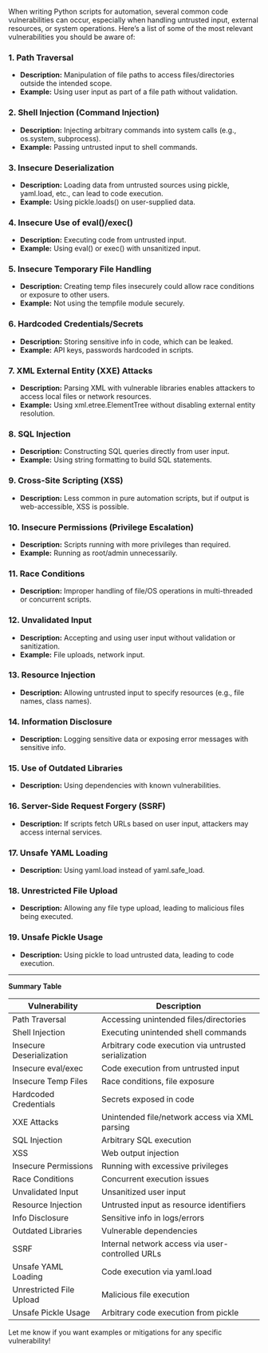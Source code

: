 When writing Python scripts for automation, several common code vulnerabilities can occur, especially when handling untrusted input, external resources, or system operations. Here’s a list of some of the most relevant vulnerabilities you should be aware of:

### 1. Path Traversal
- **Description:** Manipulation of file paths to access files/directories outside the intended scope.
- **Example:** Using user input as part of a file path without validation.

### 2. Shell Injection (Command Injection)
- **Description:** Injecting arbitrary commands into system calls (e.g., os.system, subprocess).
- **Example:** Passing untrusted input to shell commands.

### 3. Insecure Deserialization
- **Description:** Loading data from untrusted sources using pickle, yaml.load, etc., can lead to code execution.
- **Example:** Using pickle.loads() on user-supplied data.

### 4. Insecure Use of eval()/exec()
- **Description:** Executing code from untrusted input.
- **Example:** Using eval() or exec() with unsanitized input.

### 5. Insecure Temporary File Handling
- **Description:** Creating temp files insecurely could allow race conditions or exposure to other users.
- **Example:** Not using the tempfile module securely.

### 6. Hardcoded Credentials/Secrets
- **Description:** Storing sensitive info in code, which can be leaked.
- **Example:** API keys, passwords hardcoded in scripts.

### 7. XML External Entity (XXE) Attacks
- **Description:** Parsing XML with vulnerable libraries enables attackers to access local files or network resources.
- **Example:** Using xml.etree.ElementTree without disabling external entity resolution.

### 8. SQL Injection
- **Description:** Constructing SQL queries directly from user input.
- **Example:** Using string formatting to build SQL statements.

### 9. Cross-Site Scripting (XSS)
- **Description:** Less common in pure automation scripts, but if output is web-accessible, XSS is possible.

### 10. Insecure Permissions (Privilege Escalation)
- **Description:** Scripts running with more privileges than required.
- **Example:** Running as root/admin unnecessarily.

### 11. Race Conditions
- **Description:** Improper handling of file/OS operations in multi-threaded or concurrent scripts.

### 12. Unvalidated Input
- **Description:** Accepting and using user input without validation or sanitization.
- **Example:** File uploads, network input.

### 13. Resource Injection
- **Description:** Allowing untrusted input to specify resources (e.g., file names, class names).

### 14. Information Disclosure
- **Description:** Logging sensitive data or exposing error messages with sensitive info.

### 15. Use of Outdated Libraries
- **Description:** Using dependencies with known vulnerabilities.

### 16. Server-Side Request Forgery (SSRF)
- **Description:** If scripts fetch URLs based on user input, attackers may access internal services.

### 17. Unsafe YAML Loading
- **Description:** Using yaml.load instead of yaml.safe_load.

### 18. Unrestricted File Upload
- **Description:** Allowing any file type upload, leading to malicious files being executed.

### 19. Unsafe Pickle Usage
- **Description:** Using pickle to load untrusted data, leading to code execution.

---

**Summary Table**

| Vulnerability             | Description                                             |
|---------------------------|---------------------------------------------------------|
| Path Traversal            | Accessing unintended files/directories                  |
| Shell Injection           | Executing unintended shell commands                     |
| Insecure Deserialization  | Arbitrary code execution via untrusted serialization    |
| Insecure eval/exec        | Code execution from untrusted input                     |
| Insecure Temp Files       | Race conditions, file exposure                          |
| Hardcoded Credentials     | Secrets exposed in code                                 |
| XXE Attacks               | Unintended file/network access via XML parsing          |
| SQL Injection             | Arbitrary SQL execution                                 |
| XSS                       | Web output injection                                   |
| Insecure Permissions      | Running with excessive privileges                       |
| Race Conditions           | Concurrent execution issues                             |
| Unvalidated Input         | Unsanitized user input                                  |
| Resource Injection        | Untrusted input as resource identifiers                 |
| Info Disclosure           | Sensitive info in logs/errors                           |
| Outdated Libraries        | Vulnerable dependencies                                 |
| SSRF                      | Internal network access via user-controlled URLs        |
| Unsafe YAML Loading       | Code execution via yaml.load                            |
| Unrestricted File Upload  | Malicious file execution                                |
| Unsafe Pickle Usage       | Arbitrary code execution from pickle                    |

Let me know if you want examples or mitigations for any specific vulnerability!
